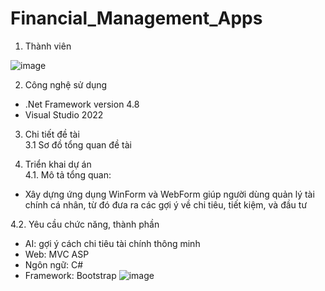 # Financial_Management_Apps

1. Thành viên
   
![image](https://github.com/user-attachments/assets/930ef00a-2696-487c-a5cf-62f5681e33a6)

2. Công nghệ sử dụng
- .Net Framework version 4.8
- Visual Studio 2022

3. Chi tiết đề tài
  <br>3.1 Sơ đồ tổng quan đề tài

4. Triển khai dự án
  <br>4.1. Mô tả tổng quan:
  - Xây dựng ứng dụng WinForm và WebForm giúp người dùng quản lý tài chính cá nhân, từ đó đưa ra các gợi ý về chi tiêu, tiết kiệm, và đầu tư

  4.2. Yêu cầu chức năng, thành phần
  - AI: gợi ý cách chi tiêu tài chính thông minh
  - Web: MVC ASP
  - Ngôn ngữ: C#
  - Framework: Bootstrap
  ![image](https://github.com/user-attachments/assets/d9f5cf48-e2c7-4dc9-9816-befd0edf6e5f)

  
  
